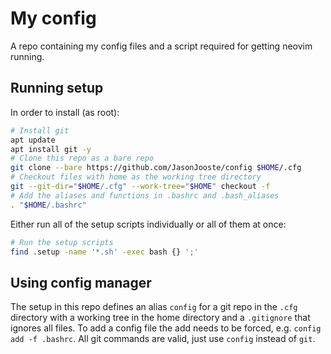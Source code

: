 # My config
A repo containing my config files and a script required for getting neovim running. 
## Running setup
In order to install (as root):
```bash
# Install git
apt update
apt install git -y
# Clone this repo as a bare repo
git clone --bare https://github.com/JasonJooste/config $HOME/.cfg
# Checkout files with home as the working tree directory
git --git-dir="$HOME/.cfg" --work-tree="$HOME" checkout -f
# Add the aliases and functions in .bashrc and .bash_aliases
. "$HOME/.bashrc"
```

Either run all of the setup scripts individually or all of them at once:
```bash
# Run the setup scripts
find .setup -name '*.sh' -exec bash {} ';'
```
## Using config manager
The setup in this repo defines an alias `config` for a git repo in the `.cfg` directory with a working tree in the home directory and a `.gitignore` that ignores all files. To add a config file the add needs to be forced, e.g. `config add -f .bashrc`. All git commands are valid, just use `config` instead of `git`. 


